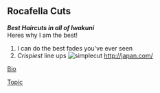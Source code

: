 Rocafella Cuts
---
***Best Haircuts in all of Iwakuni***  
Heres why I am the best!
1. I can do the best fades you've ever seen
2. *Crispiest* line ups
![simplecut](https://github.com/allero/RocafellaCuts/blob/master/4B857E13-7AE6-4948-B9BE-F37F65292E63.jpeg)
<http://japan.com/>

[Bio](https://github.com/allero/RocafellaCuts/blob/master/bio)


[Topic](https://github.com/allero/RocafellaCuts/blob/master/topic)

